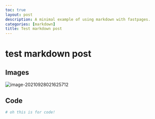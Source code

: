 ```yaml
---
toc: true
layout: post
description: A minimal example of using markdown with fastpages.
categories: [markdown]
title: Test markdown post
---
```

# test markdown post

## Images

![image-20210928021625712](C:\Users\Siyun\OneDrive\project\Kevin_Min\_posts\2020-09-27-practice-markdown.assets\image-20210928021625712.png)

## Code

```python
# oh this is for code!
```

